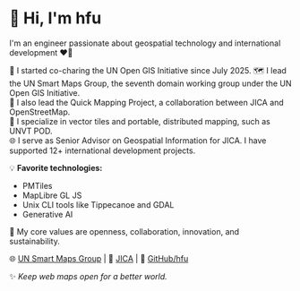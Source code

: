 # 👋 Hi, I'm hfu

I'm an engineer passionate about geospatial technology and international development ❤️‍🔥

💙 I started co-charing the UN Open GIS Initiative since July 2025. 
🗺️ I lead the UN Smart Maps Group, the seventh domain working group under the UN Open GIS Initiative.  
🚀 I also lead the Quick Mapping Project, a collaboration between JICA and OpenStreetMap.  
🧩 I specialize in vector tiles and portable, distributed mapping, such as UNVT POD.  
🌐 I serve as Senior Advisor on Geospatial Information for JICA. I have supported 12+ international development projects.

💡 **Favorite technologies:**
- PMTiles
- MapLibre GL JS
- Unix CLI tools like Tippecanoe and GDAL
- Generative AI

🤝 My core values are openness, collaboration, innovation, and sustainability.

🌐 [UN Smart Maps Group](https://unopengis.github.io/smartmaps/) | 💼 [JICA](https://www.jica.go.jp/) | 📧 [GitHub/hfu](https://github.com/hfu)

✨ *Keep web maps open for a better world.*
